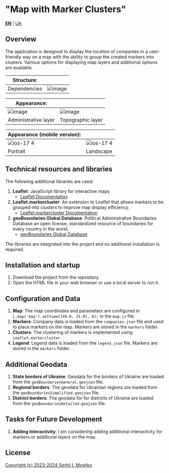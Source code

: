 # "Map with Marker Clusters"

**[EN](https://github.com/sergeiown/Map_with_Marker_Clusters/blob/main/README.md)**  |  [UA](https://github.com/sergeiown/Map_with_Marker_Clusters/blob/main/README-UA.md)

## Overview

The application is designed to display the location of companies in a user-friendly way on a map with the ability to group the created markers into clusters. Various options for displaying map layers and additional options are available.

| Structure:  ||
| --- | --- |
| Dependencies | ![image](https://github.com/sergeiown/Map_with_Marker_Clusters/assets/112722061/20978ce2-8499-4090-b620-43c3e4458cb8) |

| Appearance:  ||
| --- | --- | 
| ![image](https://github.com/sergeiown/Map_with_Marker_Clusters/assets/112722061/4f9fe4f3-4ced-418b-8502-aa8558c9e048) | ![image](https://github.com/sergeiown/Map_with_Marker_Clusters/assets/112722061/8b8f3e2e-32ec-4baa-8391-def278b63bd3) |
| Administrative layer                  | Topographic layer                      |

| Appearance (mobile version):  ||
| --- | --- |
| ![ios-17 4](https://github.com/sergeiown/Map_with_Marker_Clusters/assets/112722061/bd2f8c1c-f035-49f7-84bd-5ccbe3222332) | ![ios-17 4](https://github.com/sergeiown/Map_with_Marker_Clusters/assets/112722061/d2ad3692-e56d-413a-bbec-4a441bee8170) |
| Portrait | Landscape |

## Technical resources and libraries

The following additional libraries are used:
1. **Leaflet**: JavaScript library for interactive maps
   - [Leaflet Documentation](https://leafletjs.com/)
2. **Leaflet.markercluster**: An extension to Leaflet that allows markers to be grouped into clusters to improve map display efficiency.
   - [Leaflet.markercluster Documentation](https://github.com/Leaflet/Leaflet.markercluster)
3. **geoBoundaries Global Database**: Political Administrative Boundaries Database an open license, standardized resource of boundaries for every country in the world.
   - [geoBoundaries Global Database](https://www.geoboundaries.org)

The libraries are integrated into the project and no additional installation is required.

## Installation and startup

1. Download the project from the repository.
2. Open the HTML file in your web browser or use a local server to run it.

## Configuration and Data

1. **Map**: The map coordinates and parameters are configured in `L.map('map').setView([49.0, 31.0], 6);` in the `map.js` file.
2. **Markers**: Company data is loaded from the `companies.json` file and used to place markers on the map. Markers are stored in the `markers` folder.
3. **Clusters**: The clustering of markers is implemented using `Leaflet.markercluster`.
4. **Legend**: Legend data is loaded from the `legend.json` file. Markers are stored in the `markers` folder.

## Additional Geodata

1. **State borders of Ukraine**: Geodata for the borders of Ukraine are loaded from the `geoBoundariesGeneral.geojson` file.
2. **Regional borders**: The geodata for Ukrainian regions are loaded from the `geoBoundariesSimplified.geojson` file.
3. **District borders**: The geodata for for districts of Ukraine are loaded from the `geoBoundariesDetailed.geojson` file.

## Tasks for Future Development

1. **Adding Interactivity**: I am considering adding additional interactivity for markers or additional layers on the map.

## License

[Copyright (c) 2023-2024 Serhii I. Myshko](https://github.com/sergeiown/Map_with_Marker_Clusters/blob/main/LICENSE)
